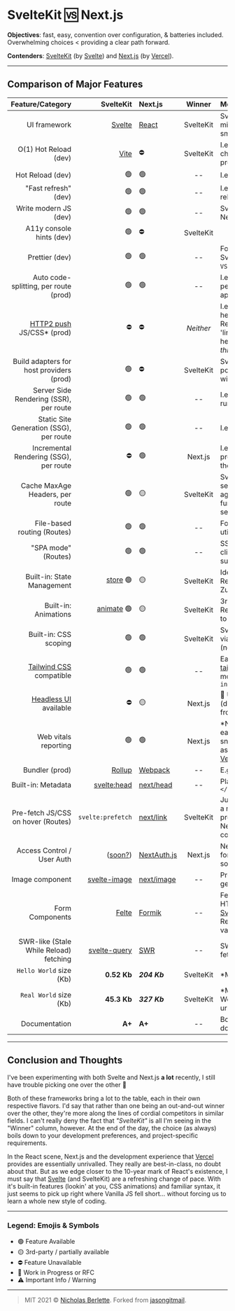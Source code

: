 # SvelteKit 🆚  Next.js

**Objectives**: fast, easy, convention over configuration, & batteries included. Overwhelming choices &lt; providing a clear path forward.

**Contenders**: [SvelteKit][sveltekit-url] (by [Svelte][svelte-url]) and [Next.js][next-url] (by [Vercel][vercel-url]).  

---

## Comparison of Major Features

|                            Feature/Category |                         SvelteKit | Next.js                     |  Winner   | More Information                                                                                                                                                       |
| ------------------------------------------: | --------------------------------: | :-------------------------- | :-------: | :--------------------------------------------------------------------------------------------------------------------------------------------------------------------- |
|                                UI framework |              [Svelte][svelte-url] | [React][react-url]          | SvelteKit | Svelte offers faster, more minimal DOM updates & smaller Kb client size.                                                                                               |
|                       O(1) Hot Reload (dev) |                  [Vite][vite-url] | ⛔                           | SvelteKit | I.e. Processes only the changed files. Fast even in big projects.                                                                                                      |
|                            Hot Reload (dev) |                                🟢 | 🟢                           |    --     | I.e. Auto reload on file save.                                                                                                                                         |
|                        "Fast refresh" (dev) |                                🟢 | 🟢                           |    --     | I.e. UI state preserved across reloads.                                                                                                                                |
|                       Write modern JS (dev) |                                🟢 | 🟢                           |    --     | Svelte compiler processes it. Next.js uses Babel for this.                                                                                                             |
|                    A11y console hints (dev) |                                🟢 | ⛔                           | SvelteKit |                                                                                                                                                                        |
|                              Prettier (dev) |                                🟢 | 🟢                           |    --     | For `.svelte` or `.jsx` files. For SvelteKit, install `Svelte for VSCode` extension.                                                                                   |
|       Auto code-splitting, per route (prod) |                                🟢 | 🟢                           |    --     | I.e. Auto code splits JS & CSS per route & bundles appropriately.                                                                                                      |
| [HTTP2 push][http2push-url] JS/CSS\* (prod) |                                ⛔ | ⛔                           | _Neither_ | I.e. Set initial page's HTML headers to push JS & CSS. Requires host support (and/or 'link preload' added to HTML head). \*_Chrome deprecated this 12/2020._           |
|    Build adapters for host providers (prod) |                                🟢 | ⛔                           | SvelteKit | SvelteKit provides easy portability. Next.js works best with Vercel.                                                                                                   |
|      Server Side Rendering (SSR), per route |                                🟢 | 🟢                           |    --     | I.e. Server-side rendered (at run time).                                                                                                                               |
|     Static Site Generation (SSG), per route |                                🟢 | 🟢                           |    --     | I.e. Static (at build time).                                                                                                                                           |
|      Incremental Rendering (SSG), per route |                                ⛔ | 🟢                           |  Next.js  | I.e. Static 'on demand' in production--first req dynamic then cached.                                                                                                  |
|             Cache MaxAge Headers, per route |                                🟢 | 🟡                           | SvelteKit | SvelteKit can set headers for server routes or specify max-age for client routes via load function. Next.js allows it for server routes via [vercel.json][vercel3-url] |
|                 File-based routing (Routes) |                                🟢 | 🟢                           |    --     | For simplicity. Other routing utilities should be included.                                                                                                            |
|                         "SPA mode" (Routes) |                                🟢 | 🟢                           |    --     | SSR for initial page load, then client-side routing for subsequent pages.                                                                                              |
|                  Built-in: State Management |       [store][sveltestore-url] 🟢 | 🟡                           | SvelteKit | Ideal is one, easy, built-in way. React has many choices--Zustand is reasonable.                                                                                       |
|                        Built-in: Animations |   [animate][svelteanimate-url] 🟢 | 🟡                           | SvelteKit | 3rd-party options exist for React, but they're not as easy to use.                                                                                                     |
|                       Built-in: CSS scoping |                                🟢 | 🟢                           | SvelteKit | Svelte's is automatic. Next.js' is via CSS modules or CSS in JSX (not as clean).                                                                                       |
|     [Tailwind CSS][tailwind-url] compatible |                                🟢 | 🟢                           |    --     | Easy via [svelte-add-tailwindcss][svelte-add-tailwind-url]. Next.js requires more steps, but [RFC][next-rfc-url] for `npx init tailwind`                               |
|       [Headless UI][headless-url] available |                                ⛔ | 🟡                           |  Next.js  | 🚧  Un-styled UI components (dropdown, slider, toggle, etc) from Tailwind creators.                                                                                    |
|                        Web vitals reporting |                                🟢 | 🟢                           |  Next.js  | \*Not-so-relevant these days; easily added via analytics snippet/platform provider, such as: [Cloudlfare Analytics][cloudflare-url] and [Vercel][vercel2-url].         |
|                              Bundler (prod) |              [Rollup][rollup-url] | [Webpack][webpack-url]      |    --     | E.g. Minify assets, etc.                                                                                                                                               |
|                          Built-in: Metadata |     [svelte:head][sveltehead-url] | [next/head][nexthead-url]   |    --     | Place within `<svelte:head>...</svelte:head>`                                                                                                                          |
|          Pre-fetch JS/CSS on hover (Routes) |                 `svelte:prefetch` | [next/link][nextlink-url]   | SvelteKit | Just add `sveltekit:prefetch` to a regular link. Svelte can prefetch routes (via regex); Next.js requires their `next/link` component; see docs.                       |
|                  Access Control / User Auth |         ([soon?][svelteauth-url]) | [NextAuth.js][nextauth-url] |  Next.js  | NextAuth.js is defacto standard for Next.js; easy to use; email, social, &/or one-click link.                                                                          |
|                             Image component |   [svelte-image][svelteimage-url] | [next/image][nextimage-url] |    --     | Preferably optimized image generation with caching.                                                                                                                    |
|                             Form Components |                [Felte][felte-url] | [Formik][formik-url]        |    --     | Felte offers a nearly-native HTML5 form experience. Or [Sveltik][sveltik-url] is a port of Formik for React. Can use Yup for validation.                               |
|      SWR-like (Stale While Reload) fetching |  [svelte-query][svelte-query-url] | [SWR][swr-url]              |    --     | SWR is by Vercel. Easy fetch/isLoading/errors/caching.                                                                                                                 |
|                     `Hello World` size (Kb) |                       **0.52 Kb** | ***204 Kb***                | SvelteKit | \*Mar 19 2021. [Source][sapper-note-url]                                                                                                                               |
|                      `Real World` size (Kb) |                       **45.3 Kb** | ***327 Kb***                | SvelteKit | \*Mar 13, 2021 [Read: Real World App][svelterealworld-url], ([source][sapper-note-url])                                                                                |
|                               Documentation |                            **A+** | **A+**                      |    --     | Both are thoroughly documented.                                                                                                                                        |

---

## Conclusion and Thoughts

I've been experimenting with both Svelte and Next.js **a lot** recently, I still have trouble picking one over the other 😬

Both of these frameworks bring a lot to the table, each in their own respective flavors. I'd say that rather than one being
an out-and-out winner over the other, they're more along the lines of cordial competitors in similar fields. I can't really
deny the fact that _"SvelteKit"_ is all I'm seeing in the "Winner" column, however. At the end of the day, the choice (as
always) boils down to your development preferences, and project-specific requirements.  

In the React scene, Next.js and the development experience that [Vercel][vercel-url] provides are essentially unrivalled.
They really are best-in-class, no doubt about that. But as we edge closer to the 10-year mark of React's existence, I must
say that [Svelte][svelte-url] (and SvelteKit) are a refreshing change of pace. With it's built-in features (lookin' at you,
CSS animations) and familiar syntax, it just seems to pick up right where Vanilla JS fell short... without forcing us to
learn a whole new style of coding.

---

### Legend: Emojis & Symbols

* 🟢   Feature Available
* 🟡   3rd-party / partially available
* ⛔   Feature Unavailable
* 🚧   Work in Progress or RFC  
* ⚠️   Important Info / Warning

---

> MIT 2021 © [Nicholas Berlette](https://github.com/nberlette). Forked from [jasongitmail](https://github.com/jasongitmail/svelte-vs-next).

[react-url]: https://reactjs.org/
[svelte-url]: https://svelte.dev
[svelteauth-url]: https://github.com/sveltejs/kit/tree/master/examples/realworld.svelte.dev/src/routes/auth
[svelteimage-url]: https://svelte-image.matyunya.now.sh/
[sveltehead-url]: https://svelte.dev/docs#svelte_head
[svelte-query-url]: https://github.com/SvelteStack/svelte-query
[sveltekit-url]: https://kit.svelte.dev/
[felte-url]: https://felte.dev/
[sveltik-url]: https://github.com/nathancahill/sveltik
[svelte-realworld-url]: <https://realworld.svelte.dev/>
[sapper-note-url]: <https://svelte.dev/blog/sapper-towards-the-ideal-web-app-framework>
[sveltestore-url]: https://svelte.dev/docs#svelte_store
[svelteanimate-url]: https://svelte.dev/docs#svelte_animate
[svelte-add-tailwind-url]: https://github.com/svelte-add/tailwindcss
[next-url]: https://nextjs.org/
[nextauth-url]: https://next-auth.js.org/
[nextimage-url]: https://nextjs.org/docs/api-reference/next/image
[nextlink-url]: https://nextjs.org/docs/api-reference/next/link
[nexthead-url]: https://nextjs.org/docs/api-reference/next/head
[next-rfc-url]: https://github.com/vercel/next.js/discussions/20030
[vercel-url]: https://vercel.com/
[vercel2-url]: https://vercel.com/docs/analytics
[vercel3-url]: https://vercel.com/docs/configuration#project/headers
[swr-url]: https://swr.vercel.app
[vite-url]: https://vitejs.dev/
[formik-url]: https://formik.org/
[http2push-url]: https://brianli.com/cloudflare-workers-sites-http2-server-push/
[tailwind-url]: https://tailwindcss.com/
[headless-url]: https://headlessui.dev/
[webpack-url]: https://webpack.js.org/
[rollup-url]: https://rollupjs.org/
[preact]: https://preactjs.org/
[cloudflare-url]: https://cloudflare.com/
